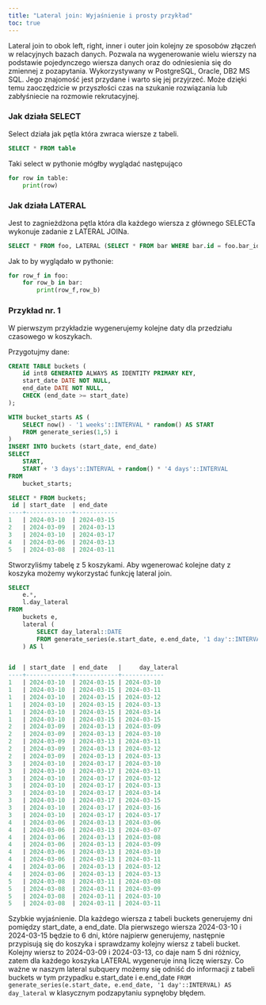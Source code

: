 ```yaml
---
title: "Lateral join: Wyjaśnienie i prosty przykład"
toc: true
---
```


Lateral join to obok left, right, inner i outer join kolejny ze sposobów złączeń w relacyjnych bazach danych. Pozwala na wygenerowanie wielu wierszy na podstawie pojedynczego wiersza danych oraz do odniesienia się do zmiennej z pozapytania. Wykorzystywany w PostgreSQL, Oracle, DB2  MS SQL. Jego znajomość jest przydane i warto się jej przyjrzeć. Może dzięki temu zaoczędzicie w przyszłości czas na szukanie rozwiązania lub zabłyśniecie na rozmowie rekrutacyjnej.


### Jak działa SELECT

Select działa jak pętla która zwraca wiersze z tabeli.

```sql
SELECT * FROM table
```
Taki select w pythonie mógłby wyglądać następująco

```python
for row in table:
    print(row)
```


### Jak działa LATERAL

Jest to zagnieżdżona pętla która dla każdego wiersza z głównego SELECTa wykonuje zadanie z LATERAL JOINa.

```sql
SELECT * FROM foo, LATERAL (SELECT * FROM bar WHERE bar.id = foo.bar_id) ss;
```

Jak to by wyglądało w pythonie:

```python
for row_f in foo:
    for row_b in bar:
        print(row_f,row_b)
```


### Przykład nr. 1

W pierwszym przykładzie wygenerujemy kolejne daty dla przedziału czasowego w koszykach.

Przygotujmy dane:

```sql
CREATE TABLE buckets (
    id int8 GENERATED ALWAYS AS IDENTITY PRIMARY KEY,
    start_date DATE NOT NULL,
    end_date DATE NOT NULL,
    CHECK (end_date >= start_date)
);
```

```sql
WITH bucket_starts AS (
    SELECT now() - '1 weeks'::INTERVAL * random() AS START
    FROM generate_series(1,5) i
)
INSERT INTO buckets (start_date, end_date)
SELECT
    START,
    START + '3 days'::INTERVAL + random() * '4 days'::INTERVAL
FROM
    bucket_starts;
```

```sql
SELECT * FROM buckets;
 id | start_date  | end_date  
----+-------------+------------
1	| 2024-03-10  | 2024-03-15
2	| 2024-03-09  | 2024-03-13
3	| 2024-03-10  | 2024-03-17
4	| 2024-03-06  | 2024-03-13
5	| 2024-03-08  | 2024-03-11
```

Stworzyliśmy tabelę z 5 koszykami. Aby wgenerować kolejne daty z koszyka możemy wykorzystać funkcję lateral join.

```sql
SELECT
    e.*,
    l.day_lateral
FROM
    buckets e,
    lateral (
        SELECT day_lateral::DATE
        FROM generate_series(e.start_date, e.end_date, '1 day'::INTERVAL) AS day_lateral
    ) AS l


id  | start_date  | end_date   |     day_lateral      
----+-------------+------------+------------
1	| 2024-03-10  |	2024-03-15 | 2024-03-10
1	| 2024-03-10  |	2024-03-15 | 2024-03-11
1	| 2024-03-10  |	2024-03-15 | 2024-03-12
1	| 2024-03-10  |	2024-03-15 | 2024-03-13
1	| 2024-03-10  |	2024-03-15 | 2024-03-14
1	| 2024-03-10  |	2024-03-15 | 2024-03-15
2	| 2024-03-09  |	2024-03-13 | 2024-03-09
2	| 2024-03-09  |	2024-03-13 | 2024-03-10
2	| 2024-03-09  |	2024-03-13 | 2024-03-11
2	| 2024-03-09  |	2024-03-13 | 2024-03-12
2	| 2024-03-09  |	2024-03-13 | 2024-03-13
3	| 2024-03-10  |	2024-03-17 | 2024-03-10
3	| 2024-03-10  |	2024-03-17 | 2024-03-11
3	| 2024-03-10  |	2024-03-17 | 2024-03-12
3	| 2024-03-10  |	2024-03-17 | 2024-03-13
3	| 2024-03-10  |	2024-03-17 | 2024-03-14
3	| 2024-03-10  |	2024-03-17 | 2024-03-15
3	| 2024-03-10  |	2024-03-17 | 2024-03-16
3	| 2024-03-10  |	2024-03-17 | 2024-03-17
4	| 2024-03-06  |	2024-03-13 | 2024-03-06
4	| 2024-03-06  |	2024-03-13 | 2024-03-07
4	| 2024-03-06  |	2024-03-13 | 2024-03-08
4	| 2024-03-06  |	2024-03-13 | 2024-03-09
4	| 2024-03-06  |	2024-03-13 | 2024-03-10
4	| 2024-03-06  |	2024-03-13 | 2024-03-11
4	| 2024-03-06  |	2024-03-13 | 2024-03-12
4	| 2024-03-06  |	2024-03-13 | 2024-03-13
5	| 2024-03-08  |	2024-03-11 | 2024-03-08
5	| 2024-03-08  |	2024-03-11 | 2024-03-09
5	| 2024-03-08  |	2024-03-11 | 2024-03-10
5	| 2024-03-08  |	2024-03-11 | 2024-03-11
```

Szybkie wyjaśnienie. Dla każdego wiersza z tabeli buckets generujemy dni pomiędzy start_date, a end_date. Dla pierwszego wiersza 2024-03-10 i 2024-03-15 będzie to 6 dni, które najpierw generujemy, następnie przypisują się do koszyka i sprawdzamy kolejny wiersz z tabeli bucket. Kolejny wiersz to 2024-03-09 i 2024-03-13, co daje nam 5 dni różnicy, zatem dla każdego koszyka LATERAL wygeneruje inną liczę wierszy.  Co ważne w naszym lateral subquery możemy się odniść do informacji z tabeli buckets w tym przypadku e.start_date i e.end_date `FROM generate_series(e.start_date, e.end_date, '1 day'::INTERVAL) AS day_lateral` w klasycznym podzapytaniu sypnęłoby błędem. 

